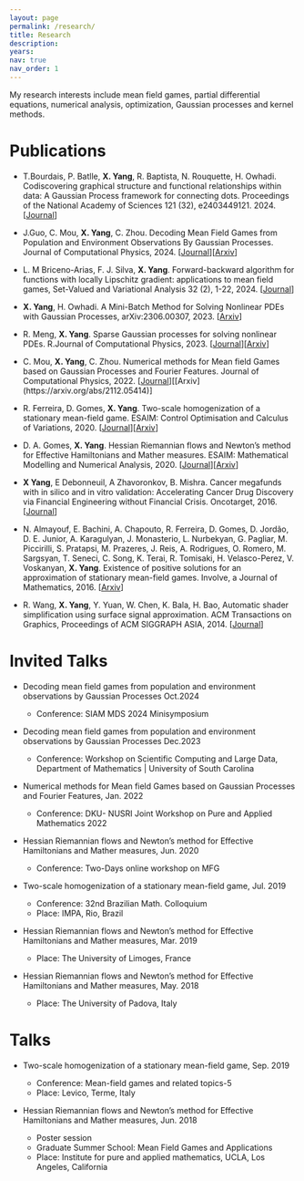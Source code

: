 ```yaml
---
layout: page
permalink: /research/
title: Research
description: 
years: 
nav: true
nav_order: 1
---
```


My research interests include mean field games, partial differential equations, numerical analysis, optimization, Gaussian processes and kernel methods. 

Publications
======
* T.Bourdais, P. Batlle, **X. Yang**, R. Baptista, N. Rouquette, H. Owhadi. Codiscovering graphical structure and functional relationships within data: A Gaussian Process framework for connecting dots. Proceedings of the National Academy of Sciences 121 (32), e2403449121. 2024. [[Journal](https://www.pnas.org/doi/abs/10.1073/pnas.2403449121?af=R)]

* J.Guo, C. Mou, **X. Yang**, C. Zhou. Decoding Mean Field Games from Population and Environment Observations By Gaussian Processes. Journal of Computational Physics, 2024. [[Journal](https://www.sciencedirect.com/science/article/pii/S0021999124002274)][[Arxiv](https://arxiv.org/abs/2312.06625)]
  
* L. M Briceno-Arias, F. J. Silva, **X. Yang**. Forward-backward algorithm for functions with locally Lipschitz gradient: applications to mean field games, Set-Valued and Variational Analysis 32 (2), 1-22, 2024. [[Journal](https://link.springer.com/article/10.1007/s11228-024-00719-1)]

* **X. Yang**, H. Owhadi. A Mini-Batch Method for Solving Nonlinear PDEs with Gaussian Processes, arXiv:2306.00307, 2023. [[Arxiv](https://arxiv.org/abs/2306.00307)]

* R. Meng, **X. Yang**. Sparse Gaussian processes for solving nonlinear PDEs. R.Journal of Computational Physics, 2023. [[Journal](https://www.sciencedirect.com/science/article/abs/pii/S0021999123004357)][[Arxiv](https://arxiv.org/abs/2205.03760)]

* C. Mou, **X. Yang**, C. Zhou. Numerical methods for Mean field Games based on Gaussian Processes and Fourier Features. Journal of Computational Physics, 2022. [[Journal](https://www.sciencedirect.com/science/article/pii/S0021999122002509#!)][[Arxiv](https://arxiv.org/abs/2112.05414)]

* R. Ferreira, D. Gomes, **X. Yang**. Two-scale homogenization of a stationary mean-field game. ESAIM: Control Optimisation and Calculus of Variations, 2020. [[Journal](https://www.esaim-cocv.org/articles/cocv/abs/2020/01/cocv190113/cocv190113.html)][[Arxiv](https://arxiv.org/abs/1905.02046)]

* D. A. Gomes, **X. Yang**. Hessian Riemannian flows and Newton’s method for Effective Hamiltonians and Mather measures. ESAIM: Mathematical Modelling and Numerical Analysis, 2020. [[Journal](https://www.esaim-m2an.org/articles/m2an/abs/2020/06/m2an190163/m2an190163.html)][[Arxiv](https://arxiv.org/abs/1810.03483)]

* **X Yang**, E Debonneuil, A Zhavoronkov, B. Mishra. Cancer megafunds with in silico and in vitro validation: Accelerating Cancer Drug Discovery via Financial Engineering without Financial Crisis. Oncotarget, 2016. [[Journal](https://www.ncbi.nlm.nih.gov/pmc/articles/PMC5295380/)]

* N. Almayouf, E. Bachini, A. Chapouto, R. Ferreira, D. Gomes, D. Jordão, D. E. Junior, A. Karagulyan, J. Monasterio, L. Nurbekyan, G. Pagliar, M. Piccirilli, S. Pratapsi, M. Prazeres, J. Reis, A. Rodrigues, O. Romero, M. Sargsyan, T.  Seneci, C. Song, K. Terai, R. Tomisaki, H. Velasco-Perez, V. Voskanyan, **X. Yang**. Existence of positive solutions for an approximation of stationary mean-field games. Involve, a Journal of Mathematics, 2016. [[Arxiv](https://arxiv.org/abs/1511.06999)]

* R. Wang, **X. Yang**, Y. Yuan, W. Chen, K. Bala, H. Bao, Automatic shader simplification using surface signal approximation. ACM Transactions on Graphics, Proceedings of ACM SIGGRAPH ASIA, 2014. [[Journal](https://dl.acm.org/doi/10.1145/2661229.2661276)]
  
Invited Talks
======
* Decoding mean field games from population and environment observations by Gaussian Processes  		Oct.2024          
  * Conference: SIAM MDS 2024 Minisymposium

* Decoding mean field games from population and environment observations by Gaussian Processes  		Dec.2023          
  * Conference: Workshop on Scientific Computing and Large Data, Department of Mathematics | University of South Carolina

* Numerical methods for Mean field Games based on Gaussian Processes and Fourier Features, Jan. 2022          
  * Conference: DKU- NUSRI Joint Workshop on Pure and Applied Mathematics 2022

* Hessian Riemannian flows and Newton’s method for Effective Hamiltonians and Mather measures, Jun. 2020
  * Conference: Two-Days online workshop on MFG

* Two-scale homogenization of a stationary mean-field game, Jul. 2019
  * Conference: 32nd Brazilian Math. Colloquium
  * Place: IMPA, Rio, Brazil

* Hessian Riemannian flows and Newton’s method for Effective Hamiltonians and Mather measures, Mar. 2019
  * Place: The University of Limoges, France

* Hessian Riemannian flows and Newton’s method for Effective Hamiltonians and Mather measures, May. 2018
  * Place: The University of Padova, Italy


Talks
======
* Two-scale homogenization of a stationary mean-field game, Sep. 2019
  * Conference: Mean-field games and related topics-5
  * Place: Levico, Terme, Italy

* Hessian Riemannian flows and Newton’s method for Effective Hamiltonians and Mather measures, Jun. 2018
  * Poster session
  * Graduate Summer School: Mean Field Games and Applications
  * Place: Institute for pure and applied mathematics, UCLA, Los Angeles, California
 
